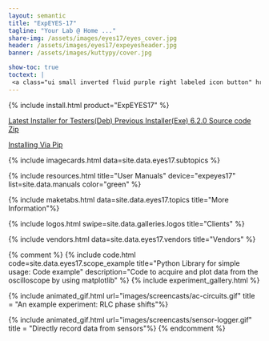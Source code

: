 ```yaml
---
layout: semantic
title: "ExpEYES-17"
tagline: "Your Lab @ Home ..."
share-img: /assets/images/eyes17/eyes_cover.jpg
header: /assets/images/eyes17/expeyesheader.jpg
banner: /assets/images/kuttypy/cover.jpg

show-toc: true
toctext: |
 <a class="ui small inverted fluid purple right labeled icon button" href="blog"><i class="right arrow icon"></i>Blog</a>
---
```


{% include install.html product="ExpEYES17"  %}

<a class="ui teal button" href = "/assets/installers/eyes17_5.0+pyqt5-1_all.deb">Latest Installer for Testers(Deb)  <i class="ui download icon"></i></a>
<a class="ui basic primary button" href = "https://drive.google.com/open?id=1idoWIyFnbh_wSJkEndi7GfAQryxK5qYN" target="_blank">Previous Installer(Exe) 6.2.0  <i class="ui download icon"></i></a>
<a class="ui basic pink button" href = "/assets/installers/eyes17-4.9.0.zip" target="_blank">Source code Zip  <i class="ui download icon"></i></a>



[Installing Via Pip](/installers/install-via-pip.html)

{% include imagecards.html data=site.data.eyes17.subtopics %}

{% include resources.html title="User Manuals" device="expeyes17" list=site.data.manuals  color="green" %}

{% include maketabs.html data=site.data.eyes17.topics title="More Information"%}

{% include logos.html swipe=site.data.galleries.logos title="Clients" %}

{% include vendors.html data=site.data.eyes17.vendors title="Vendors" %}



{% comment %}
{% include code.html code=site.data.eyes17.scope_example title="Python Library for simple usage: Code example" description="Code to acquire and plot data from the oscilloscope by using matplotlib" %}
{% include experiment_gallery.html %}

{% include animated_gif.html url="images/screencasts/ac-circuits.gif"  title = "An example experiment: RLC phase shifts"%}

{% include animated_gif.html url="images/screencasts/sensor-logger.gif"  title = "Directly record data from sensors"%}
{% endcomment %}

